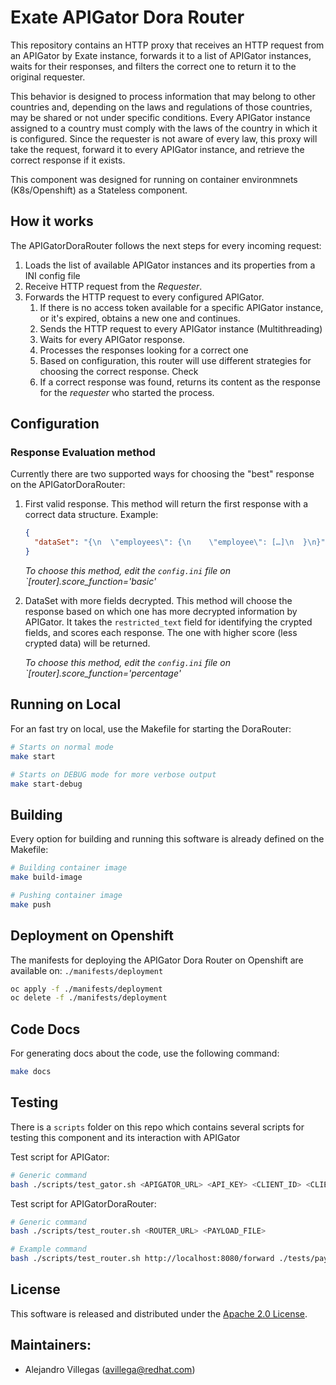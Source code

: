 # Exate APIGator Dora Router
This repository contains an HTTP proxy that receives an HTTP request from an
APIGator by Exate instance, forwards it to a list of APIGator instances, waits
for their responses, and filters the correct one to return it to the original
requester.

This behavior is designed to process information that may belong to other
countries and, depending on the laws and regulations of those countries, may be
shared or not under specific conditions. Every APIGator instance assigned to a
country must comply with the laws of the country in which it is configured.
Since the requester is not aware of every law, this proxy will take the request,
forward it to every APIGator instance, and retrieve the correct response if it
exists.

This component was designed for running on container environmnets
(K8s/Openshift) as a Stateless component.

## How it works
The APIGatorDoraRouter follows the next steps for every incoming request:
1. Loads the list of available APIGator instances and its properties from a INI
   config file
2. Receive HTTP request from the *Requester*.
3. Forwards the HTTP request to every configured APIGator.
    1. If there is no access token available for a specific APIGator instance,
       or it's expired, obtains a new one and continues.
    2. Sends the HTTP request to every APIGator instance (Multithreading)
    3. Waits for every APIGator response.
    4. Processes the responses looking for a correct one
    5. Based on configuration, this router will use different strategies for
       choosing the correct response. Check 
    6. If a correct response was found, returns its content as the response for
       the *requester* who started the process.


## Configuration
### Response Evaluation method
Currently there are two supported ways for choosing the "best" response on the
APIGatorDoraRouter:
1. First valid response. This method will return the first response with a
   correct data structure. Example:
   ```json
   {
     "dataSet": "{\n  \"employees\": {\n    \"employee\": […]\n  }\n}"
   }

   ```

   *To choose this method, edit the `config.ini` file on `[router].score_function='basic'*

2. DataSet with more fields decrypted. This method will choose the response
   based on which one has more decrypted information by APIGator. It takes the
   `restricted_text` field for identifying the crypted fields, and scores each
   response. The one with higher score (less crypted data) will be returned.

   *To choose this method, edit the `config.ini` file on `[router].score_function='percentage'*

## Running on Local
For an fast try on local, use the Makefile for starting the DoraRouter:
```sh
# Starts on normal mode
make start

# Starts on DEBUG mode for more verbose output
make start-debug
```

## Building
Every option for building and running this software is already defined on the
Makefile:
```sh
# Building container image
make build-image

# Pushing container image
make push
```

## Deployment on Openshift
The manifests for deploying the APIGator Dora Router on Openshift are available
on: `./manifests/deployment`
```sh
oc apply -f ./manifests/deployment
oc delete -f ./manifests/deployment
```

## Code Docs
For generating docs about the code, use the following command:
```sh
make docs
```

## Testing
There is a `scripts` folder on this repo which contains several scripts for
testing this component and its interaction with APIGator

Test script for APIGator:
```sh
# Generic command
bash ./scripts/test_gator.sh <APIGATOR_URL> <API_KEY> <CLIENT_ID> <CLIENT_SECRET> <PAYLOAD_FILE>
```

Test script for APIGatorDoraRouter:
```sh
# Generic command
bash ./scripts/test_router.sh <ROUTER_URL> <PAYLOAD_FILE>

# Example command
bash ./scripts/test_router.sh http://localhost:8080/forward ./tests/payload_example.json
```

## License
This software is released and distributed under the [Apache 2.0
License](./LICENSE).


## Maintainers:
* Alejandro Villegas (avillega@redhat.com)
